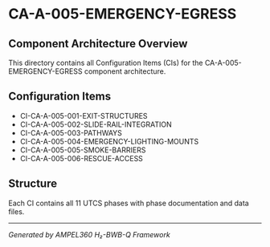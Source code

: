 # CA-A-005-EMERGENCY-EGRESS

## Component Architecture Overview
This directory contains all Configuration Items (CIs) for the CA-A-005-EMERGENCY-EGRESS component architecture.

## Configuration Items
- CI-CA-A-005-001-EXIT-STRUCTURES
- CI-CA-A-005-002-SLIDE-RAIL-INTEGRATION
- CI-CA-A-005-003-PATHWAYS
- CI-CA-A-005-004-EMERGENCY-LIGHTING-MOUNTS
- CI-CA-A-005-005-SMOKE-BARRIERS
- CI-CA-A-005-006-RESCUE-ACCESS

## Structure
Each CI contains all 11 UTCS phases with phase documentation and data files.

---
*Generated by AMPEL360 H₂-BWB-Q Framework*
